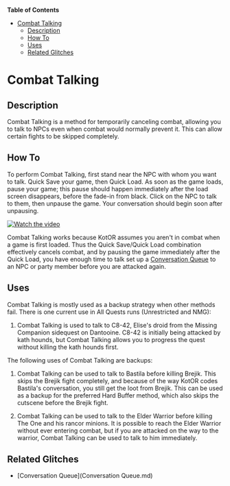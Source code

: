 **Table of Contents**
- [Combat Talking](#combat-talking)
  - [Description](#description)
  - [How To](#how-to)
  - [Uses](#uses)
  - [Related Glitches](#related-glitches)
    
# Combat Talking

## Description

Combat Talking is a method for temporarily canceling combat, allowing you to talk to NPCs even when combat would normally prevent it.  This can allow certain fights to be skipped completely.

## How To

To perform Combat Talking, first stand near the NPC with whom you want to talk.  Quick Save your game, then Quick Load.  As soon as the game loads, pause your game; this pause should happen immediately after the load screen disappears, before the fade-in from black.  Click on the NPC to talk to them, then unpause the game.  Your conversation should begin soon after unpausing.

[![Watch the video](https://img.youtube.com/vi/DaeLabPJKYk/maxresdefault.jpg)](https://youtu.be/DaeLabPJKYk)

Combat Talking works because KotOR assumes you aren't in combat when a game is first loaded.  Thus the Quick Save/Quick Load combination effectively cancels combat, and by pausing the game immediately after the Quick Load, you have enough time to talk set up a [Conversation Queue](n9hoc) to an NPC or party member before you are attacked again.

## Uses

Combat Talking is mostly used as a backup strategy when other methods fail.  There is one current use in All Quests runs (Unrestricted and NMG):

1. Combat Talking is used to talk to C8-42, Elise's droid from the Missing Companion sidequest on Dantooine.  C8-42 is initially being attacked by kath hounds, but Combat Talking allows you to progress the quest without killing the kath hounds first.

The following uses of Combat Talking are backups:

1. Combat Talking can be used to talk to Bastila before killing Brejik.  This skips the Brejik fight completely, and because of the way KotOR codes Bastila's conversation, you still get the loot from Brejik.  This can be used as a backup for the preferred Hard Buffer method, which also skips the cutscene before the Brejik fight.

2. Combat Talking can be used to talk to the Elder Warrior before killing The One and his rancor minions.  It is possible to reach the Elder Warrior without ever entering combat, but if you are attacked on the way to the warrior, Combat Talking can be used to talk to him immediately.

## Related Glitches

* [Conversation Queue](Conversation Queue.md)
